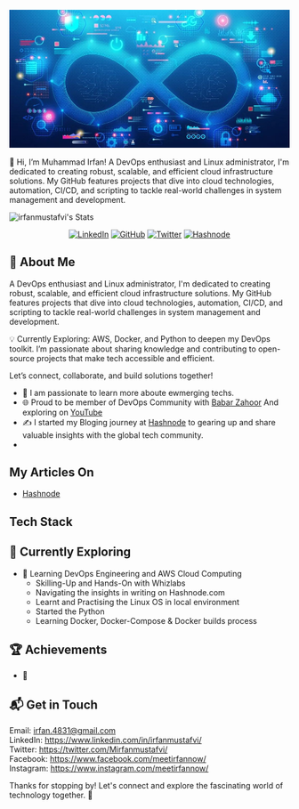 ![logo](https://github.com/irfanmustafvi/irfanmustafvi/blob/main/1001x492%20Banner%20for%20GitHub.jpg)


👋 Hi, I’m Muhammad Irfan!
A DevOps enthusiast and Linux administrator, I'm dedicated to creating robust, scalable, and efficient cloud infrastructure solutions. My GitHub features projects that dive into cloud technologies, automation, CI/CD, and scripting to tackle real-world challenges in system management and development.

![irfanmustafvi's Stats](https://github-readme-stats.vercel.app/api?username=irfanmustafvi&theme=vue-dark&show_icons=true&hide_border=true&count_private=true)

<p align="center">
	<a href="https://www.linkedin.com/in/irfanmustafvi"><img src="https://img.shields.io/badge/LinkedIn--_.svg?style=social&logo=linkedin" alt="LinkedIn"></a>  
  <a href="https://github.com/irfanmustafvi"><img src="https://img.shields.io/github/followers/irfanmustafvi.svg?label=GitHub&style=social" alt="GitHub"></a>  
  <a href="https://twitter.com/Mirfanmustafvi"><img src="https://img.shields.io/twitter/follow/Mirfanmustafvi?label=@Mirfanmustafvi&style=social" alt="Twitter"></a> 
  <a href="https://hashnode.com/@irfanmustafvi"><img src="https://img.shields.io/badge/Hashnode--_.svg?style=social&logo=hashnode" alt="Hashnode"></a>
 </p>
  

## 🚀 About Me

A DevOps enthusiast and Linux administrator, I'm dedicated to creating robust, scalable, and efficient cloud infrastructure solutions. My GitHub features projects that dive into cloud technologies, automation, CI/CD, and scripting to tackle real-world challenges in system management and development.

💡 Currently Exploring: AWS, Docker, and Python to deepen my DevOps toolkit. I’m passionate about sharing knowledge and contributing to open-source projects that make tech accessible and efficient.

Let’s connect, collaborate, and build solutions together!
- 📝 I am passionate to learn more aboute ewmerging techs.  
- 🌐 Proud to be member of DevOps Community with [Babar Zahoor](https://babarzahoor.com/) And exploring on [YouTube](https://www.youtube.com/babarzahoor)
- ✍️ I started my Bloging journey at [Hashnode](https://hashnode.com/@irfanmustafvi) to gearing up and share valuable insights with the global tech community.
- 

## My Articles On
- [Hashnode](https://hashnode.com/@irfanmustafvi)


## Tech Stack



## 🌱 Currently Exploring

- 🚀 Learning DevOps Engineering and AWS Cloud Computing
  - Skilling-Up and Hands-On with Whizlabs
  - Navigating the insights in writing on Hashnode.com
  - Learnt and Practising the Linux OS in local environment
  - Started the Python
  - Learning Docker, Docker-Compose & Docker builds process 

 ## 🏆 Achievements

- 🌟 


## 📬 Get in Touch 

Email: irfan.4831@gmail.com \
LinkedIn: https://www.linkedin.com/in/irfanmustafvi/ \
Twitter: https://twitter.com/Mirfanmustafvi/ \
Facebook: https://www.facebook.com/meetirfannow/ \
Instagram: https://www.instagram.com/meetirfannow/


Thanks for stopping by! Let's connect and explore the fascinating world of technology together. 🚀



<!--

Here are some ideas to get you started:

- 🔭 I’m currently working on ...
- 🌱 I’m currently learning ...
- 👯 I’m looking to collaborate on ...
- 🤔 I’m looking for help with ...
- 💬 Ask me about ...
- 📫 How to reach me: ...
- 😄 Pronouns: ...
- ⚡ Fun fact: ...
-->


